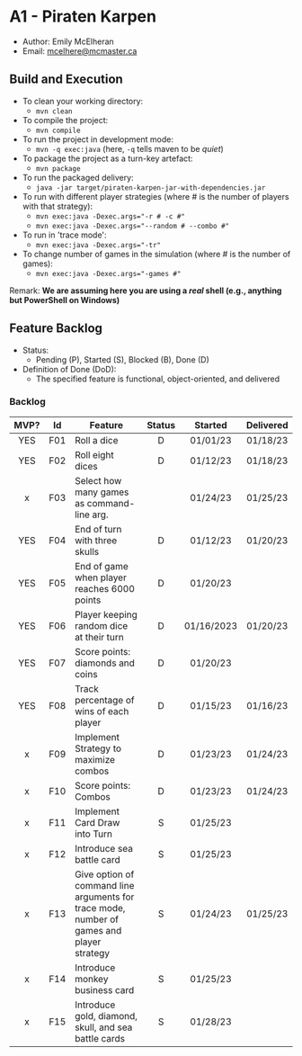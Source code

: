 # A1 - Piraten Karpen

  * Author: Emily McElheran
  * Email: mcelhere@mcmaster.ca

## Build and Execution

  * To clean your working directory:
    * `mvn clean`
  * To compile the project:
    * `mvn compile`
  * To run the project in development mode:
    * `mvn -q exec:java` (here, `-q` tells maven to be _quiet_)
  * To package the project as a turn-key artefact:
    * `mvn package`
  * To run the packaged delivery:
    * `java -jar target/piraten-karpen-jar-with-dependencies.jar` 
  * To run with different player strategies (where # is the number of players with that strategy):
    * `mvn exec:java -Dexec.args="-r # -c #"`
    * `mvn exec:java -Dexec.args="--random # --combo #"`
  * To run in 'trace mode':
    * `mvn exec:java -Dexec.args="-tr"`
  * To change number of games in the simulation (where # is the number of games):
    * `mvn exec:java -Dexec.args="-games #"`


Remark: **We are assuming here you are using a _real_ shell (e.g., anything but PowerShell on Windows)**

## Feature Backlog

 * Status: 
   * Pending (P), Started (S), Blocked (B), Done (D)
 * Definition of Done (DoD):
   * The specified feature is functional, object-oriented, and delivered

### Backlog 

| MVP? | Id  | Feature  | Status  |  Started  | Delivered |
| :-:  |:-:  |---       | :-:     | :-:       | :-:       |
| YES   | F01 | Roll a dice |  D | 01/01/23 | 01/18/23 |
| YES   | F02 | Roll eight dices  |  D | 01/12/23  | 01/18/23 |
| x   | F03 | Select how many games as command-line arg.  |  | 01/24/23 | 01/25/23  |
| YES   | F04 | End of turn with three skulls | D | 01/12/23 | 01/20/23 |
| YES   | F05 | End of game when player reaches 6000 points| D | 01/20/23 |
| YES   | F06 | Player keeping random dice at their turn | D | 01/16/2023| 01/20/23 | 
| YES   | F07 | Score points: diamonds and coins | D | 01/20/23 | 
| YES   | F08 | Track percentage of wins of each player | D | 01/15/23 | 01/16/23 |
| x   | F09 | Implement Strategy to maximize combos | D | 01/23/23 | 01/24/23 | 
| x   | F10 | Score points: Combos | D |01/23/23 | 01/24/23 |
| x   | F11 | Implement Card Draw into Turn | S | 01/25/23 | |
| x   | F12 | Introduce sea battle card | S | 01/25/23 | |
| x   | F13 | Give option of command line arguments for trace mode, number of games and player strategy | S | 01/24/23 | 01/25/23 |
| x   | F14 | Introduce monkey business card | S | 01/25/23 | |
| x   | F15 | Introduce gold, diamond, skull, and sea battle cards | S | 01/28/23 | |

